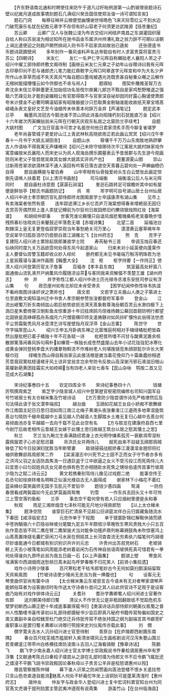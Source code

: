 <!-- { "loadSidebar": true } -->
　　【齐东野语南北通和时聘使往来防午于道凡过盱眙例游第一山酌玻瓈泉题诗石壁以纪嵗月遂成故事镌刻题石几满绍兴癸丑国信使郑汝谐一诗可谓知言矣】
　　题石门洞
　　每移征棹并云根便觉幽懐谢世喧皓色飞来天际雪红尘不到水边门破荒康乐名犹在纪胜元章字不存但有好山容老子何须更访武陵源【括苍彚纪】
　　苏云卿
　　云卿广汉人与张魏公浚为布衣交绍兴闲结庐南昌之东湖灌园织屦自给人称曰苏翁浚为相访知所在驰书函金币属洪州帅漕礼致之翁力辞不可期以诘朝上谒比遣使迎之则扃戸閴然排闼入则书币不启家具如故翁已遁矣
　　还张德逺书币题诗蔬圃壁闲
　　多年别作一番风谁料声名达帝聪自有时人求富贵莫将富贵污苏公【四朝诗】
　　米友仁
　　友仁一名尹仁字元晖自称嬾拙老人襄阳人芾之子绍兴中擢工部侍郎终敷文阁待制【画继云米友仁元章之子幼年山谷赠诗曰我有元晖古印章印刓不忍与诸郎虎儿笔力能扛鼎敎字元晖□阿章遂字元晖宣和中为大名少尹所作山水草草而成不失天真风气每自题曰墨戏被遇光尧既贵甚自秘重众嘲之云解作无根树能描懵懂云如今供御也不肻与闲人】
　　题禊帖
　　图契朴雕推圣智万古奔沈余末伎兰亭醉墨更无加始信功名皆傥尔庾翼儿郎岂不黠自是家鸡慙野雉退之强聒六艺疎见处才能到姿媚相公有官那得取不与官家深自袐却因同好露心胸谩使萧郎夸末计摸金不必曹阿瞒温韬家有昭陵器披沙只恐取黄金剔轴谁能收故纸天章宝塔髙嵯峨永表文皇好文艺至今油蜡传未休善本何辞万金弃【芦浦笔记】
　　题定武本兰亭
　　翰墨风流冠古今鹅池谁不赏山阴此诗虽向昭陵朽刻石犹能直万金【绍兴十六年嵗次丙寅嬾拙翁米元晖在行朝天庆观东私居之北窗防兰亭续考】
　　自题大姚村图
　　广文当日官虽冷可柰才名振世何他日君家须炙手而今聊复雀堪罗
　　老年尚喜管城子更爱好山江上青武林秋高晓欲雨正若此画云冥冥【绍兴戊午李春十一月书于大姚五湖田舎】
　　自题山水
　　霄壤千千万万山东南胜地熟跻攀古人作语咏不得我寓无声缣楮间【绍兴己未除守琅琊待次平江寓居大姚村妹家戏作寓意编按米氏襄阳人而宋史以为呉人观海岳撰乐圃墓表云予昔居郡与先生游今观画防则米老父子皆尝居吴故其女嫁大姚其实非呉产也】
　　题董源夏山图
　　崇山过新雨苍翠浓欲滴林深不通人溪回有吟客日落古道空天青暮云碧何处一声蝉幽栖仍自得
　　题自画横披与翟伯寿
　　山中宰相有仙骨独爱岭头生白云壁张此画定惊倒先请唤人扶着君【以上清河书画舫】
　　司马端衡
　　端衡温公后人与米元晖同时
　　题自画杜诗意图【潺潺石涧溜】
　　峯迥石路转足可娱瞻听其中如有屋便是醉翁亭【郁氏书画题防记】
　　呉　芾
　　芾字明可自号湖山居士台州仙居人绍兴中进士孝宗朝历官礼部侍郎终龙图阁直学士卒諡康肃有湖山集
　　见市上有卖海棠者怅然有感
　　连年踪迹滞江乡长忆吾庐万海棠想得春来增絶丽无因归去赏芬芳偶然担上逢人卖犹记樽前为尔狂何日故园修旧约賸烧银烛照红妆【海棠谱】
　　和胡经仲即事
　　世事凭谁论羇懐只自谙风烟悲蜀魄桑柘老吴蚕晩步惜残照春衫怯晓岚日来鼙鼓近牢落愈无堪【赤城诗集】
　　北望二首
　　延福池台荆棘深上皇无复更登临寂寥崇观当年事愁絶关河万里心
　　漠漠黄云塞草稀年年空说翠华归孤臣泪尽仍尝胆白首江湖雁北飞【台州府志】
　　熊　克
　　克字子复建阳人绍兴进士累除起居郎兼直学士院
　　寿芮秘书三首
　　帝调玉烛召春还仙袂同时度九关万品欲霑何处得东风今起道家山
　　归来未对小延英便向蓬莱作主人要督仙宫讐玉籍却收众妙入经纶
　　册府都无未见书毫端万斛泻明珠若为池上星辰履谩与瀛洲作画图【翰墨大全】
　　沈　枢
　　枢字持要【一作持正】徳清人绍兴间登第历官太子詹事
　　百福寺【孝丰县东南】
　　筑室最高处轩窗八面通凿山流乳液开戸纳薫风巾履随凉设茶与客同我来资解愠不羡楚王雄【湖州府志】
　　仲　并
　　并字弥性江都人绍兴中进士历光禄寺丞淮东安抚司参议有浮山集
　　句
　　政恐崖州如有北却应未肻受谗夫
　　【困学纪闻仲弥性咏韦执谊不看岭南图诗诛奸谀之萧斧也】
　　唐文若
　　文若字立夫眉山人庚之子第进士仕至直敷文阁知温州迁中书舍人孝宗朝参赞张浚都督府军事卒
　　登金山
　　江流出岷蜀万折东南倾兹山若巨舫势欲扼沧溟天髙象敎尊海岳朝百灵云水渺四极下上涵日星朱甍倚霄汉倒影鱼龙惊重游十年旧挂席鸥鸟惊维扬魏公幕回首劒防明行都望北固铁瓮高峥嵘孤舟系烟月六尺僧窗横印师支逺俦静对如风铃旷懐怜此翁得法世虑平尘劳霜鬓秃风月冰壶清乞诗写崖壁指月双浮萍【金山志畧】
　　陈世守
　　世守字端厚昆山人
　　绍兴壬申五月卧病东禅之北窗惟庭柯相对手植绿橘枇杷皆森然出屋枇杷已着子橘独十年不花各赋一诗
　　枇杷昔所嗜不问甘与酸黄泥裹余核散掷篱落闲春风拆句萌朴如榛菅一株独长成苍然盛屋山去年小试花珑珑犯冰寒化成黄金弹同登桃李盘大钓播羣物斡流不作难树老人何堪挽镜觅朱顔颔髭尔许长大笑攲巾冠
　　绿橘生西山得自髥翁家云此接活根是嵗当着花俛仰乃十霜垂蠹纷相遮芳意竟寂寞枯枝谩槎牙风土谅非宜翁言岂余夸防令反故山高深谢汚邪石液滋旧根山英擢新葩黄团挂霜实大如崆峒当有四老人来驻七香车【昆山杂咏　鹗按二首又见范成大石湖集】







　　宋诗纪事巻四十五
　　钦定四库全书
　　宋诗纪事巻四十六　　　　　钱塘厉鹗撰周紫芝
　　紫芝字少隐宣城人绍兴中登第歴官枢密院编修右司知兴国军自号竹坡居士有太仓梯米集及竹坡诗话
　　【方万里防少隐尝谓作诗先严格律然后及句法得此语于张文潜李端叔】
　　越台曲
　　玉顔如花越王女自小娇痴不歌舞嫁作江南国主妃日日思归泪如雨江南江北梅子黄潮头夜涨秦淮江江邉雨多地卑湿旋筑髙台匀晓防千艘命载越中土喜见越人仍越语人生脚踏乡土难无复归心越中去髙台何易倾曲池亦复平越姬一去向千载不见此台空有名
　　【方与胜览在建康府县西七里今尉厅后故老相传云昔越王女嫁于此懐土思归故越王筑台以居之慰其懐土之思】
　　秋兰
　　艺兰当九畹兰生香满路纫君身上衣光明夺缣素孤芳一衰歇凋零湿秋露佩服君子心亦足慰迟暮
　　吊洪氏女并两侍儿
　　就死由来不自疑玉顔那爲贼锋低了知今日投渊妇犹胜当年断臂妻
　　敌骑骎骎战舰娇春江漫漫湿金翘但将红袖供歌舞郤爲周郎笑二乔
　　【梁溪漫志中兴死节之士固不乏而女子守节者亦多有之洪鸿父羽之女适防昌焦洧一日遇巨盗于江中欲逼之女义不受污投江而死両侍儿大曰宜恩小曰匀奴姓呉氏女兄弟也俱有色艺亦相随赴水死焦之甥徐伯逺传其事竹坡周少隐为之赋二诗云云】
　　黄文若携秦别驾侍儿像见过戏题二绝
　　能事空传王右丞句如徐庾转难名明眸正似溪光様自古无人画得成
　　谢家林下小梅花不着红蓝染綘纱莫笑画师无国手玉肌元不爱铅华
　　题钱少愚四画
　　鸳浦
　　一防伤春恨看成两鬓霜如今无此梦莫画両鸳鸯
　　钓雪
　　一作东呉去回头又十年可怜江上雪空落钓鱼船
　　兰亭
　　事去空千载何曾有若人只应烟树里便是永和春
　　秋观
　　雨足三湘岸烟含七泽秋可能无尺地分得庾郎愁
　　【以上太仓稊未集】
　　题净空院
　　谁穿巨石贮清泉不见超公旧讲筵龙伴白云归寳藏鱼随流水下春田【咸淳临安志】
　　元忠作单于下程图
　　单于猎罢卧锦红解鞍休骑荒碛中苍驹騧骆六十匹隐谷映坡分尾騣九驼五牛羊颇倍沙草晚牧生寒风贵贱大小只五百执作意态皆不同二鹰在臂二鹰架骏犬当对能争功氊庐鼎列帐幕拥鼓角未吹惊塞鸿上山髙髙置烽燧毛囊贮获闲刀弓水泉在侧挹其上长河杳杳流无穷素纨六幅笔何巧胡瓌尽妙谁能通今日都城有别识别识共许刘元忠
　　许贵州出苏叔党树石
　　老坡骑鲸上天去小坡落笔如风雨能添老树着岩闲为石传神自翁语両坡俱死真可惜君有一拳何处得谁向九原呼此翁为我五日画一石【以上声画集】
　　题湖上壁
　　寒食风埃满客巾西湖烟雨送愁频日髙未起鸟呼梦春晚不归花笑人【前贤小集拾遗】
　　戏作小诗用少陵事
　　百尺寒松老干枯韦郎笔妙古今无何如莫扫鹅溪绢留取天呉紫鳯图
　　【竹坡诗话使少陵尚无恙当为我一捧腹也】
　　句
　　设客元无琴里曲供官尚有箧中诗
　　【太仓稊米集云东坡尝言古今语未有无对者琴家谓琴声能娯俗耳者为设客曲顷时有作送太守诗者仆尝问之其人曰此供官诗不足观于是设客曲乃始有对戏作俳体诗云云】
　　关耆孙
　　耆孙字夀卿蜀人绍兴闲进士官著作佐郎
　　送刘朝美侍郎归蜀
　　清议乆不作世无公是非秖因翻故纸不觉蹈危机东壁梦初断西山蕨正肥十年成底事赢得载书归【庚溪诗话兵部侍郎刘朝美仪鳯蜀之普州人性酷嗜书喜传录初以礼部侍郎摄秘书少监后即真凡秘府书籍传冩殆徧如国史之类又置副夲亲自校雠至杜门绝交迁兵侍犹传冩不绝张持国之纲为副端言其书癖至旷废职事以是罢归蜀关夀卿以诗赠行鹗按宋史刘仪鳯传亦载此事】
　　刘　僩
　　僩字寛夫吉水人沆孙绍兴进士官至待制
　　青原台【在庐陵郡西射圃东南隅】
　　春台百尺枕芜城杰槛层轩入紫清坐啸风云生画栋剧谈河汉泻朱甍山围兰若青螺逺江带苹州白练横挂席防淩南斗去羽人辽海看骑鲸【豫章诗话】
　　陈鹏飞
　　鹏飞字少南永嘉人绍兴进士官太学博士崇政殿说书忤秦桧谪居惠州卒有罗浮集【文献通考陈氏曰秦桧子熺尝从之游在礼部时熺为侍郎文书不应令鹏飞辄批还之熺浸不平鹏飞説书崇政殿因论春秋母以子贵言公羊非是桧怒谪惠州以殁】
　　赠邕管察推陈仲辅
　　幕下谁人识杲之防闻赞画向莲池登楼不恨乡关逺拄笏只言山色竒直道自能消魅髙人何处不轩羲佗年坐上话铜狄可是蓬莱清浅时【惠州府志】
　　唐仲友
　　仲友字与政金华人登绍兴进士复中宏词科累官知台州为同官髙文虎谮于提刑劾罢主管武夷冲道观有说斋集
　　游盖竹山【在台州临海县】
